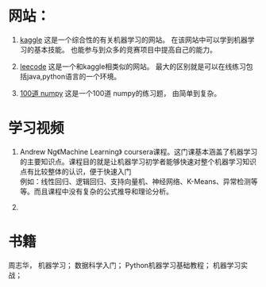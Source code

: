 # 网站：

1. [kaggle](https://www.kaggle.com)  这是一个综合性的有关机器学习的网站。 在该网站中可以学到机器学习的基本技能。 
也能参与到众多的竞赛项目中提高自己的能力。</br>
2. [leecode](https://leetcode-cn.com/)  这是一个和kaggle相类似的网站。 最大的区别就是可以在线练习包括java,python语言的一个环境。

3. [100道 numpy](https://github.com/rougier/numpy-100) 这是一个100道 numpy的练习题， 由简单到复杂。

# 学习视频

1. Andrew Ng《Machine Learning》    coursera课程。这门课基本涵盖了机器学习的主要知识点。课程目的就是让机器学习初学者能够快速对整个机器学习知识点有比较整体的认识，便于快速入门<br>
例如：线性回归、逻辑回归、支持向量机、神经网络、K-Means、异常检测等等。而且课程中没有复杂的公式推导和理论分析。<br>

2. 



# 书籍

周志华， 机器学习；
数据科学入门；
Python机器学习基础教程；
机器学习实战；
